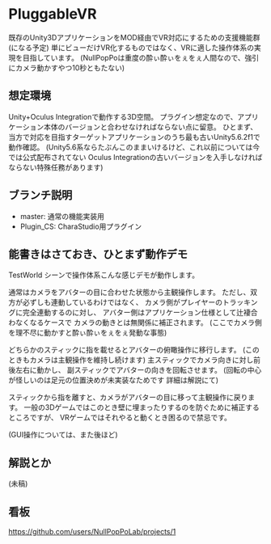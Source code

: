 # PluggableVR

既存のUnity3DアプリケーションをMOD経由でVR対応にするための支援機能群(になる予定)
単にビューだけVR化するものではなく、VRに適した操作体系の実現を目指しています。
(NullPopPoは重度の酔ぃ酔ぃをぇをぇ人間なので、強引にカメラ動かすやつ10秒ともたない)


## 想定環境 

Unity+Oculus Integrationで動作する3D空間。
プラグイン想定なので、アプリケーション本体のバージョンと合わせなければならない点に留意。
ひとまず、当方で対応を目指すターゲットアプリケーションのうち最も古いUnity5.6.2f1で動作確認。
(Unity5.6系ならたぶんこのままいけるけど、これ以前については今では公式配布されてない
Oculus Integrationの古いバージョンを入手しなければならない特殊任務があります)


## ブランチ説明

- master: 通常の機能実装用
- Plugin_CS: CharaStudio用プラグイン


## 能書きはさておき、ひとまず動作デモ

TestWorld シーンで操作体系こんな感じデモが動作します。

通常はカメラをアバターの目に合わせた状態から主観操作します。
ただし、双方が必ずしも連動しているわけではなく、
カメラ側がプレイヤーのトラッキングに完全連動するのに対し、
アバター側はアプリケーション仕様として辻褄合わなくなるケースで
カメラの動きとは無関係に補正されます。
(ここでカメラ側を理不尽に動かすと酔ぃ酔ぃをぇをぇ発動な事態)

どちらかのスティックに指を載せるとアバターの俯瞰操作に移行します。
(このときもカメラは主観操作を維持し続けます)
主スティックでカメラ向きに対し前後左右に動かし、
副スティックでアバターの向きを回転させます。
(回転の中心が怪しいのは足元の位置決めが未実装なためです 詳細は解説にて)

スティックから指を離すと、カメラがアバターの目に移って主観操作に戻ります。
一般の3Dゲームではこのとき壁に埋まったりするのを防ぐために補正するところですが、
VRゲームではそれやると動くとき困るので禁忌です。

(GUI操作については、また後ほど)


## 解説とか

(未稿)


## 看板

https://github.com/users/NullPopPoLab/projects/1
